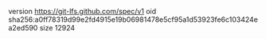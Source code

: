 version https://git-lfs.github.com/spec/v1
oid sha256:a0ff78319d99e2fd4915e19b06981478e5cf95a1d53923fe6c103424ea2ed590
size 12924
